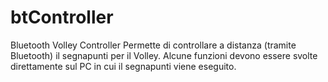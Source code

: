 # btController
Bluetooth Volley Controller
Permette di controllare a distanza (tramite Bluetooth) il segnapunti per il Volley.
Alcune funzioni devono essere svolte direttamente sul PC in cui il segnapunti viene eseguito.
